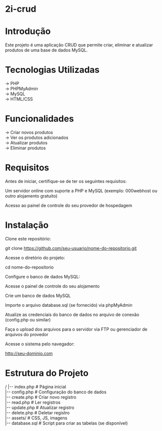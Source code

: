 # 2i-crud

# Introdução
Este projeto é uma aplicação CRUD que permite criar, eliminar e atualizar produtos de uma base de dados MySQL. 

# Tecnologias Utilizadas
-> PHP   
-> PHPMyAdmin  
-> MySQL  
-> HTML/CSS  

# Funcionalidades

-> Criar novos produtos  
-> Ver os produtos adicionados  
-> Atualizar produtos  
-> Eliminar produtos  

# Requisitos

Antes de iniciar, certifique-se de ter os seguintes requisitos:

Um servidor online com suporte a PHP e MySQL (exemplo: 000webhost ou outro alojamento gratuito)

Acesso ao painel de controle do seu provedor de hospedagem

# Instalação  

Clone este repositório:

git clone https://github.com/seu-usuario/nome-do-repositorio.git

Acesse o diretório do projeto:

cd nome-do-repositorio

Configure o banco de dados MySQL:

Acesse o painel de controle do seu alojamento

Crie um banco de dados MySQL

Importe o arquivo database.sql (se fornecido) via phpMyAdmin

Atualize as credenciais do banco de dados no arquivo de conexão (config.php ou similar)

Faça o upload dos arquivos para o servidor via FTP ou gerenciador de arquivos do provedor

Acesse o sistema pelo navegador:

http://seu-dominio.com

# Estrutura do Projeto  

/
|-- index.php       # Página inicial  
|-- config.php      # Configuração do banco de dados  
|-- create.php      # Criar novo registro  
|-- read.php        # Ler registros  
|-- update.php      # Atualizar registro  
|-- delete.php      # Deletar registro  
|-- assets/         # CSS, JS, imagens  
|-- database.sql    # Script para criar as tabelas (se disponível)  

